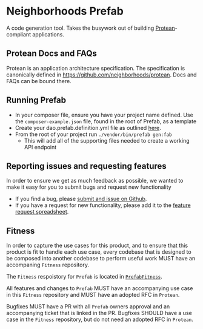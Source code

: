 # Neighborhoods Prefab
A code generation tool. Takes the busywork out of building [Protean](https://github.com/neighborhoods/protean)-compliant applications.

## Protean Docs and FAQs
Protean is an application architecture specification. The specification is canonically defined in https://github.com/neighborhoods/protean. Docs and FAQs can be bound there.

## Running Prefab
- In your composer file, ensure you have your project name defined. Use the `composer-example.json` file, found in the root of Prefab, as a template
- Create your dao.prefab.definition.yml file as outlined [here](https://github.com/neighborhoods/prefab/blob/4.x/docs/DaoYml.md).
- From the root of your project run `./vendor/bin/prefab gen:fab`
    - This will add all of the supporting files needed to create a working API endpoint

## Reporting issues and requesting features

In order to ensure we get as much feedback as possible, we wanted to make it easy for you to submit bugs and request new functionality
- If you find a bug, please [submit and issue on Github](https://github.com/neighborhoods/prefab/issues).
- If you have a request for new functionality, please add it to the [feature request spreadsheet](https://docs.google.com/spreadsheets/d/1QjHGekzFeH8WKreOsiKjciGnbEKLbHjlfT9HhpI6S6w/edit?usp=sharing).

## Fitness
In order to capture the use cases for this product, and to ensure that this product is fit to handle each use case, every codebase that is designed to be composed into another codebase to perform useful work MUST have an accompaning `Fitness` repository.

The `Fitness` respoistory for `Prefab` is located in [`PrefabFitness`](https://github.com/neighborhoods/PrefabFitness).

All features and changes to `Prefab` MUST have an accompanying use case in this `Fitness` repository and MUST have an adopted RFC in `Protean`.

Bugfixes MUST have a PR with all `Prefab` owners approval and an accompanying ticket that is linked in the PR. Bugfixes SHOULD have a use case in the `Fitness` repository, but do not need an adopted RFC in `Protean`.
